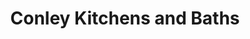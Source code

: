 ---
title: "Conley Kitchens and Baths"
url: /downingtown/conley-kitchens-and-baths/
shop: Raumausstattung
---